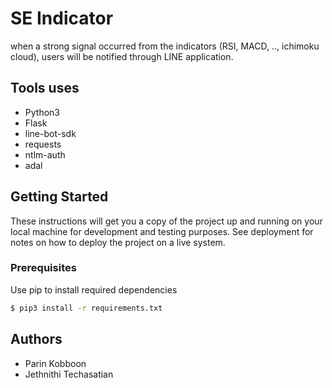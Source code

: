 # SE Indicator

when a strong signal occurred from the indicators (RSI, MACD, .., ichimoku cloud), users will be notified through LINE application.

## Tools uses

- Python3
- Flask
- line-bot-sdk
- requests
- ntlm-auth
- adal

## Getting Started

These instructions will get you a copy of the project up and running on your local machine for development and testing purposes. See deployment for notes on how to deploy the project on a live system.

### Prerequisites

Use pip to install required dependencies

```bash
$ pip3 install -r requirements.txt
```

## Authors

- Parin Kobboon
- Jethnithi Techasatian
